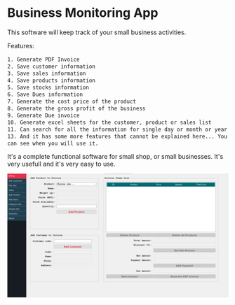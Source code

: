 # Business Monitoring App

This software will keep track of your small business activities.

Features:

    1. Generate PDF Invoice
    2. Save customer information
    3. Save sales information
    4. Save products information
    5. Save stocks information
    6. Save Dues information
    7. Generate the cost price of the product
    8. Generate the gross profit of the business
    9. Generate Due invoice
    10. Generate excel sheets for the customer, product or sales list
    11. Can search for all the information for single day or month or year
    13. And it has some more features that cannot be explained here... You can see when you will use it. 

It's a complete functional software for small shop, or small businesses. It's very usefull and it's very easy to use.

![alt text](r.png)
 

